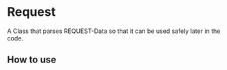 Request
=======

A Class that parses REQUEST-Data so that it can be used safely later in the code.

How to use
----------
